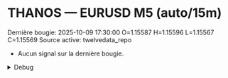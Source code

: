 # THANOS — EURUSD M5 (auto/15m)
Dernière bougie: 2025-10-09 17:30:00  O=1.15587  H=1.15596  L=1.15567  C=1.15569
Source active: twelvedata_repo

- Aucun signal sur la dernière bougie.

<details><summary>Debug</summary>

- TD_API_KEY manquant.

</details>
